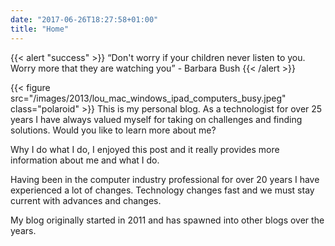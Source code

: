 ```yaml
---
date: "2017-06-26T18:27:58+01:00"
title: "Home"
---
```

{{< alert "success" >}} “Don't worry if your children never listen to you. Worry more that they are watching you” - Barbara Bush {{< /alert >}}

{{< figure src="/images/2013/lou_mac_windows_ipad_computers_busy.jpeg" class="polaroid" >}} This is my personal blog. As a technologist for over 25 years I have always valued myself for taking on challenges and finding solutions. Would you like to learn more about me?

Why I do what I do, I enjoyed this post and it really provides more information about me and what I do.

Having been in the computer industry professional for over 20 years I have experienced a lot of changes. Technology changes fast and we must stay current with advances and changes.

My blog originally started in 2011 and has spawned into other blogs over the years.

